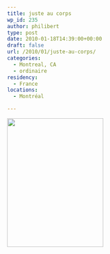 ```yaml
---
title: juste au corps
wp_id: 235
author: philibert
type: post
date: 2010-01-18T14:39:00+00:00
draft: false
url: /2010/01/juste-au-corps/
categories:
  - Montreal, CA
  - ordinaire
residency:
  - France
locations:
  - Montréal

---
```

[<img class="alignnone size-medium wp-image-234" title="IMG_1245" src="/uploads/2010/01/IMG_1245-225x300.jpg" alt="" width="225" height="300" srcset="/uploads/2010/01/IMG_1245-225x300.jpg 225w, /uploads/2010/01/IMG_1245-768x1024.jpg 768w" sizes="(max-width: 225px) 100vw, 225px" />][1]

 [1]: /uploads/2010/01/IMG_1245.jpg